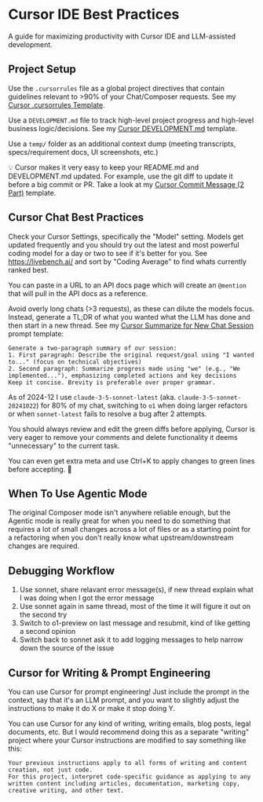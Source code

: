 # Cursor IDE Best Practices

A guide for maximizing productivity with Cursor IDE and LLM-assisted development.

## Project Setup

Use the `.cursorrules` file as a global project directives that contain guidelines relevant to >90% of your Chat/Composer requests. See my [Cursor .cursorrules Template](cursor_cursorrules_template.md).

Use a `DEVELOPMENT.md` file to track high-level project progress and high-level business logic/decisions. See my [Cursor DEVELOPMENT.md](cursor_development_md_template.md) template.

Use a `temp/` folder as an additional context dump (meeting transcripts, specs/requirement docs, UI screenshots, etc.)

💡 Cursor makes it very easy to keep your README.md and DEVELOPMENT.md updated. For example, use the git diff to update it before a big commit or PR. Take a look at my [Cursor Commit Message (2 Part)](cursor_commit_message_2_part.md) template.

## Cursor Chat Best Practices

Check your Cursor Settings, specifically the "Model" setting. Models get updated frequently and you should try out the latest and most powerful coding model for a day or two to see if it's better for you. See https://livebench.ai/ and sort by "Coding Average" to find whats currently ranked best.

You can paste in a URL to an API docs page which will create an `@mention` that will pull in the API docs as a reference.

Avoid overly long chats (>3 requests), as these can dilute the models focus. Instead, generate a TL;DR of what you wanted what the LLM has done and then start in a new thread. See my [Cursor Summarize for New Chat Session](cursor_summarize_for_new_chat_sess.md) prompt template:

```
Generate a two-paragraph summary of our session:
1. First paragraph: Describe the original request/goal using "I wanted to..." (focus on technical objectives)
2. Second paragraph: Summarize progress made using "we" (e.g., "We implemented..."), emphasizing completed actions and key decisions
Keep it concise. Brevity is preferable over proper grammar.
```

As of 2024-12 I use `claude-3-5-sonnet-latest` (aka. `claude-3-5-sonnet-20241022`) for 80% of my chat, switching to `o1` when doing larger refactors or when `sonnet-latest` fails to resolve a bug after 2 attempts.

You should always review and edit the green diffs before applying, Cursor is very eager to remove your comments and delete functionality it deems "unnecessary" to the current task.

You can even get extra meta and use Ctrl+K to apply changes to green lines before accepting. 🤯

## When To Use Agentic Mode

The original Composer mode isn't anywhere reliable enough, but the Agentic mode is really great for when you need to do something that requires a lot of small changes across a lot of files or as a starting point for a refactoring when you don't really know what upstream/downstream changes are required.

## Debugging Workflow

1. Use sonnet, share relavant error message(s), if new thread explain what I was doing when I got the error message
2. Use sonnet again in same thread, most of the time it will figure it out on the second try
3. Switch to o1-preview on last message and resubmit, kind of like getting a second opinion
4. Switch back to sonnet ask it to add logging messages to help narrow down the source of the issue

## Cursor for Writing & Prompt Engineering

You can use Cursor for prompt engineering! Just include the prompt in the context, say that it's an LLM prompt, and you want to slightly adjust the instructions to make it do X or make it stop doing Y.

You can use Cursor for any kind of writing, writing emails, blog posts, legal documents, etc. But I would recommend doing this as a separate "writing" project where your Cursor instructions are modified to say something like this:

```
Your previous instructions apply to all forms of writing and content creation, not just code.
For this project, interpret code-specific guidance as applying to any written content including articles, documentation, marketing copy, creative writing, and other text.
```
